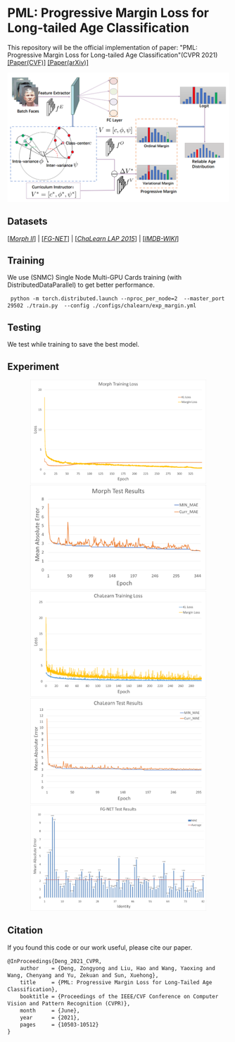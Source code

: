 # PML: Progressive Margin Loss for Long-tailed Age Classification
This repository will be the official implementation of paper: "PML: Progressive Margin Loss for Long-tailed Age Classification"(CVPR 2021)
[[Paper(CVF)]](https://openaccess.thecvf.com/content/CVPR2021/html/Deng_PML_Progressive_Margin_Loss_for_Long-Tailed_Age_Classification_CVPR_2021_paper.html)
[[Paper(arXiv)]](https://arxiv.org/abs/2103.02140)

<div align="center">
    <img src=./flowchart.png>
</div>

## Datasets
[[_Morph II_]](https://paperswithcode.com/dataset/morph) |
[[_FG-NET_]](https://paperswithcode.com/dataset/fg-net) |
[[_ChaLearn LAP 2015_]](http://chalearnlap.cvc.uab.es/dataset/18/description/) |
[[_IMDB-WIKI_]](https://data.vision.ee.ethz.ch/cvl/rrothe/imdb-wiki/)

## Training
We use (SNMC) Single Node Multi-GPU Cards training (with DistributedDataParallel) to get better performance.
```
 python -m torch.distributed.launch --nproc_per_node=2  --master_port 29502 ./train.py  --config ./configs/chalearn/exp_margin.yml
```

## Testing
We test while training to save the best model.

## Experiment
<div align="center">
    <img src=./Curves_Tables/1.png width="400">
    <img src=./Curves_Tables/2.png width="400">
    <img src=./Curves_Tables/3.png width="400">
    <img src=./Curves_Tables/4.png width="400">
    <img src=./Curves_Tables/5.png width="400">
</div>

## Citation
If you found this code or our work useful, please cite our paper.
```
@InProceedings{Deng_2021_CVPR,
    author    = {Deng, Zongyong and Liu, Hao and Wang, Yaoxing and Wang, Chenyang and Yu, Zekuan and Sun, Xuehong},
    title     = {PML: Progressive Margin Loss for Long-Tailed Age Classification},
    booktitle = {Proceedings of the IEEE/CVF Conference on Computer Vision and Pattern Recognition (CVPR)},
    month     = {June},
    year      = {2021},
    pages     = {10503-10512}
}
```
